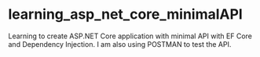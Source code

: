 # learning_asp_net_core_minimalAPI

Learning to create ASP.NET Core application with minimal API with EF Core and Dependency Injection.
I am also using POSTMAN to test the API.
